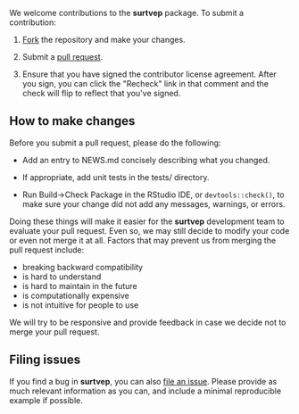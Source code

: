 We welcome contributions to the **surtvep** package. To submit a contribution:

1. [Fork](https://github.com/UM-KevinHe/surtvep/fork) the repository and make your changes.

2. Submit a [pull request](https://help.github.com/articles/using-pull-requests).

3. Ensure that you have signed the contributor license agreement. After you sign, you can click the "Recheck" link in that comment and the check
   will flip to reflect that you've signed.

## How to make changes

Before you submit a pull request, please do the following:

* Add an entry to NEWS.md concisely describing what you changed.

* If appropriate, add unit tests in the tests/ directory.

* Run Build->Check Package in the RStudio IDE, or `devtools::check()`, to make sure your change did not add any messages, warnings, or errors.

Doing these things will make it easier for the **surtvep** development team to evaluate your pull request. Even so, we may still decide to modify your code or even not merge it at all. Factors that may prevent us from merging the pull request include:

* breaking backward compatibility
* is hard to understand
* is hard to maintain in the future
* is computationally expensive
* is not intuitive for people to use

We will try to be responsive and provide feedback in case we decide not to merge your pull request.


## Filing issues

If you find a bug in **surtvep**, you can also [file an issue](https://github.com/UM-KevinHe/surtvep/issues/new). Please provide as much relevant information as you can, and include a minimal reproducible example if possible.
